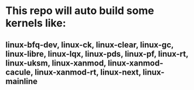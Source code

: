 # This repo will auto build some kernels like:

## linux-bfq-dev, linux-ck, linux-clear, linux-gc, linux-libre, linux-lqx, linux-pds, linux-pf, linux-rt, linux-uksm, linux-xanmod, linux-xanmod-cacule, linux-xanmod-rt, linux-next, linux-mainline
